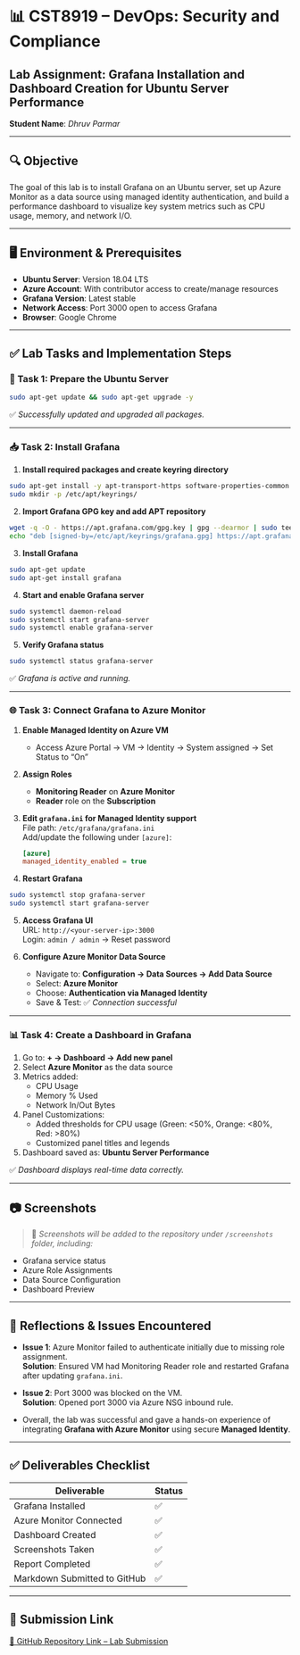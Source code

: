 
# 📊 CST8919 – DevOps: Security and Compliance  
## **Lab Assignment**: Grafana Installation and Dashboard Creation for Ubuntu Server Performance  
**Student Name**: *Dhruv Parmar* 

---

## 🔍 Objective  
The goal of this lab is to install Grafana on an Ubuntu server, set up Azure Monitor as a data source using managed identity authentication, and build a performance dashboard to visualize key system metrics such as CPU usage, memory, and network I/O.

---

## 🖥️ Environment & Prerequisites  

- **Ubuntu Server**: Version 18.04 LTS  
- **Azure Account**: With contributor access to create/manage resources  
- **Grafana Version**: Latest stable  
- **Network Access**: Port 3000 open to access Grafana  
- **Browser**: Google Chrome

---

## ✅ Lab Tasks and Implementation Steps

### 🔧 Task 1: Prepare the Ubuntu Server  

```bash
sudo apt-get update && sudo apt-get upgrade -y
```

✅ *Successfully updated and upgraded all packages.*

---

### 📥 Task 2: Install Grafana  

1. **Install required packages and create keyring directory**  
```bash
sudo apt-get install -y apt-transport-https software-properties-common wget
sudo mkdir -p /etc/apt/keyrings/
```

2. **Import Grafana GPG key and add APT repository**  
```bash
wget -q -O - https://apt.grafana.com/gpg.key | gpg --dearmor | sudo tee /etc/apt/keyrings/grafana.gpg > /dev/null
echo "deb [signed-by=/etc/apt/keyrings/grafana.gpg] https://apt.grafana.com stable main" | sudo tee -a /etc/apt/sources.list.d/grafana.list
```

3. **Install Grafana**  
```bash
sudo apt-get update
sudo apt-get install grafana
```

4. **Start and enable Grafana server**  
```bash
sudo systemctl daemon-reload
sudo systemctl start grafana-server
sudo systemctl enable grafana-server
```

5. **Verify Grafana status**  
```bash
sudo systemctl status grafana-server
```

✅ *Grafana is active and running.*

---

### 🌐 Task 3: Connect Grafana to Azure Monitor  

1. **Enable Managed Identity on Azure VM**  
   - Access Azure Portal → VM → Identity → System assigned → Set Status to “On”

2. **Assign Roles**  
   - **Monitoring Reader** on **Azure Monitor**  
   - **Reader** role on the **Subscription**

3. **Edit `grafana.ini` for Managed Identity support**  
   File path: `/etc/grafana/grafana.ini`  
   Add/update the following under `[azure]`:
   ```ini
   [azure]
   managed_identity_enabled = true
   ```

4. **Restart Grafana**  
```bash
sudo systemctl stop grafana-server
sudo systemctl start grafana-server
```

5. **Access Grafana UI**  
   URL: `http://<your-server-ip>:3000`  
   Login: `admin / admin` → Reset password

6. **Configure Azure Monitor Data Source**  
   - Navigate to: **Configuration → Data Sources → Add Data Source**  
   - Select: **Azure Monitor**  
   - Choose: **Authentication via Managed Identity**  
   - Save & Test: ✅ *Connection successful*

---

### 📊 Task 4: Create a Dashboard in Grafana  

1. Go to: **+ → Dashboard → Add new panel**  
2. Select **Azure Monitor** as the data source  
3. Metrics added:
   - CPU Usage
   - Memory % Used
   - Network In/Out Bytes  
4. Panel Customizations:
   - Added thresholds for CPU usage (Green: <50%, Orange: <80%, Red: >80%)
   - Customized panel titles and legends  
5. Dashboard saved as: **Ubuntu Server Performance**

✅ *Dashboard displays real-time data correctly.*

---

## 📷 Screenshots

> 📁 *Screenshots will be added to the repository under `/screenshots` folder, including:*  
- Grafana service status  
- Azure Role Assignments  
- Data Source Configuration  
- Dashboard Preview  

---

## 📝 Reflections & Issues Encountered

- **Issue 1**: Azure Monitor failed to authenticate initially due to missing role assignment.  
  **Solution**: Ensured VM had Monitoring Reader role and restarted Grafana after updating `grafana.ini`.

- **Issue 2**: Port 3000 was blocked on the VM.  
  **Solution**: Opened port 3000 via Azure NSG inbound rule.

- Overall, the lab was successful and gave a hands-on experience of integrating **Grafana with Azure Monitor** using secure **Managed Identity**.

---

## ✅ Deliverables Checklist

| Deliverable | Status |
|------------|--------|
| Grafana Installed | ✅ |
| Azure Monitor Connected | ✅ |
| Dashboard Created | ✅ |
| Screenshots Taken | ✅ |
| Report Completed | ✅ |
| Markdown Submitted to GitHub | ✅ |

---

## 📁 Submission Link

[🔗 GitHub Repository Link – Lab Submission](https://github.com/yourusername/cst8919-grafana-lab)


